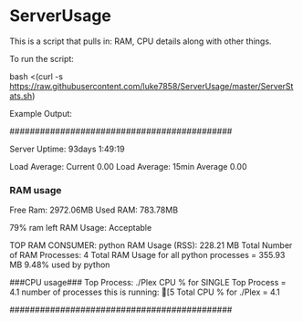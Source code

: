 # ServerUsage
This is a script that pulls in: RAM, CPU details along with other things.


To run the script:


bash <(curl -s https://raw.githubusercontent.com/luke7858/ServerUsage/master/ServerStats.sh)


Example Output:


############################################

Server Uptime: 93days 1:49:19

Load Average: Current 0.00
Load Average: 15min Average 0.00


### RAM usage ###
Free Ram: 2972.06MB
Used RAM: 783.78MB

79% ram left
RAM Usage: Acceptable

TOP RAM CONSUMER: python
RAM Usage (RSS): 228.21 MB
Total Number of RAM Processes: 4
Total RAM Usage for all python processes =  355.93 MB
9.48% used by python


###CPU usage###
Top Process:  ./Plex
CPU % for SINGLE Top Process =  4.1
number of processes this is running: [5
Total CPU % for ./Plex =  4.1

############################################
